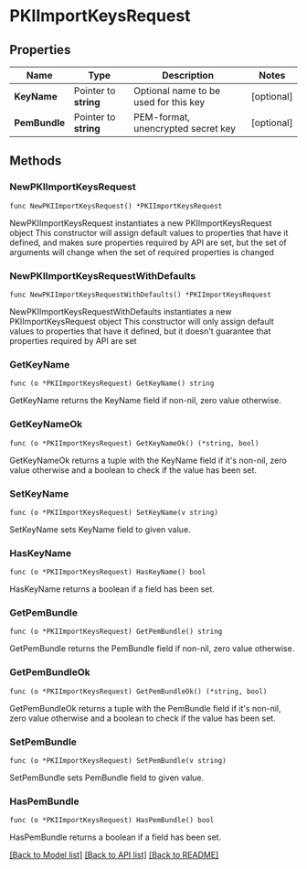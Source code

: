 # PKIImportKeysRequest

## Properties

Name | Type | Description | Notes
------------ | ------------- | ------------- | -------------
**KeyName** | Pointer to **string** | Optional name to be used for this key | [optional] 
**PemBundle** | Pointer to **string** | PEM-format, unencrypted secret key | [optional] 

## Methods

### NewPKIImportKeysRequest

`func NewPKIImportKeysRequest() *PKIImportKeysRequest`

NewPKIImportKeysRequest instantiates a new PKIImportKeysRequest object
This constructor will assign default values to properties that have it defined,
and makes sure properties required by API are set, but the set of arguments
will change when the set of required properties is changed

### NewPKIImportKeysRequestWithDefaults

`func NewPKIImportKeysRequestWithDefaults() *PKIImportKeysRequest`

NewPKIImportKeysRequestWithDefaults instantiates a new PKIImportKeysRequest object
This constructor will only assign default values to properties that have it defined,
but it doesn't guarantee that properties required by API are set

### GetKeyName

`func (o *PKIImportKeysRequest) GetKeyName() string`

GetKeyName returns the KeyName field if non-nil, zero value otherwise.

### GetKeyNameOk

`func (o *PKIImportKeysRequest) GetKeyNameOk() (*string, bool)`

GetKeyNameOk returns a tuple with the KeyName field if it's non-nil, zero value otherwise
and a boolean to check if the value has been set.

### SetKeyName

`func (o *PKIImportKeysRequest) SetKeyName(v string)`

SetKeyName sets KeyName field to given value.

### HasKeyName

`func (o *PKIImportKeysRequest) HasKeyName() bool`

HasKeyName returns a boolean if a field has been set.

### GetPemBundle

`func (o *PKIImportKeysRequest) GetPemBundle() string`

GetPemBundle returns the PemBundle field if non-nil, zero value otherwise.

### GetPemBundleOk

`func (o *PKIImportKeysRequest) GetPemBundleOk() (*string, bool)`

GetPemBundleOk returns a tuple with the PemBundle field if it's non-nil, zero value otherwise
and a boolean to check if the value has been set.

### SetPemBundle

`func (o *PKIImportKeysRequest) SetPemBundle(v string)`

SetPemBundle sets PemBundle field to given value.

### HasPemBundle

`func (o *PKIImportKeysRequest) HasPemBundle() bool`

HasPemBundle returns a boolean if a field has been set.


[[Back to Model list]](../README.md#documentation-for-models) [[Back to API list]](../README.md#documentation-for-api-endpoints) [[Back to README]](../README.md)


